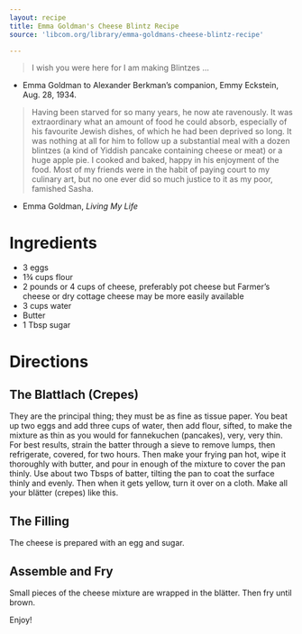 ```yaml
---
layout: recipe
title: Emma Goldman's Cheese Blintz Recipe
source: 'libcom.org/library/emma-goldmans-cheese-blintz-recipe'

---
```


> I wish you were here for I am making Blintzes ... 

- Emma Goldman to Alexander Berkman’s companion, Emmy Eckstein, Aug. 28, 1934.

> Having been starved for so many years, he now ate ravenously. It was extraordinary what an amount of food he could absorb, especially of his favourite Jewish dishes, of which he had been deprived so long. It was nothing at all for him to follow up a substantial meal with a dozen blintzes (a kind of Yiddish pancake containing cheese or meat) or a huge apple pie. I cooked and baked, happy in his enjoyment of the food. Most of my friends were in the habit of paying court to my culinary art, but no one ever did so much justice to it as my poor, famished Sasha. 

- Emma Goldman, _Living My Life_

# Ingredients

- 3 eggs
- 1¾ cups flour
- 2 pounds or 4 cups of cheese, preferably pot cheese but Farmer’s cheese or dry cottage cheese may be more easily available
- 3 cups water
- Butter
- 1 Tbsp sugar

# Directions

## The Blattlach (Crepes)

They are the principal thing; they must be as fine as tissue paper. You beat up two eggs and add three cups of water, then add flour, sifted, to make the mixture as thin as you would for fannekuchen (pancakes), very, very thin. For best results, strain the batter through a sieve to remove lumps, then refrigerate, covered, for two hours. Then make your frying pan hot, wipe it thoroughly with butter, and pour in enough of the mixture to cover the pan thinly. Use about two Tbsps of batter, tilting the pan to coat the surface thinly and evenly. Then when it gets yellow, turn it over on a cloth. Make all your blätter (crepes) like this.

## The Filling

The cheese is prepared with an egg and sugar.

## Assemble and Fry

Small pieces of the cheese mixture are wrapped in the blätter. Then fry until brown.

Enjoy!